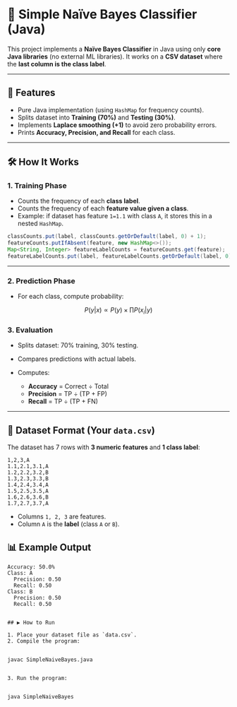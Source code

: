 

# 📌 Simple Naïve Bayes Classifier (Java)

This project implements a **Naïve Bayes Classifier** in Java using only **core Java libraries** (no external ML libraries).
It works on a **CSV dataset** where the **last column is the class label**.

---

## 🚀 Features

* Pure Java implementation (using `HashMap` for frequency counts).
* Splits dataset into **Training (70%)** and **Testing (30%)**.
* Implements **Laplace smoothing (+1)** to avoid zero probability errors.
* Prints **Accuracy, Precision, and Recall** for each class.

---

## 🛠️ How It Works

### 1. **Training Phase**

* Counts the frequency of each **class label**.
* Counts the frequency of each **feature value given a class**.
* Example: if dataset has feature `1=1.1` with class `A`, it stores this in a nested `HashMap`.

```java
classCounts.put(label, classCounts.getOrDefault(label, 0) + 1);
featureCounts.putIfAbsent(feature, new HashMap<>());
Map<String, Integer> featureLabelCounts = featureCounts.get(feature);
featureLabelCounts.put(label, featureLabelCounts.getOrDefault(label, 0) + 1);
```

---

### 2. **Prediction Phase**

* For each class, compute probability:

$$
P(y|x) \propto P(y) \times \prod P(x_i | y)
$$



### 3. **Evaluation**

* Splits dataset: 70% training, 30% testing.
* Compares predictions with actual labels.
* Computes:

  * **Accuracy** = Correct ÷ Total
  * **Precision** = TP ÷ (TP + FP)
  * **Recall** = TP ÷ (TP + FN)

---

## 📂 Dataset Format (Your `data.csv`)

The dataset has 7 rows with **3 numeric features** and **1 class label**:

```
1,2,3,A
1.1,2.1,3.1,A
1.2,2.2,3.2,B
1.3,2.3,3.3,B
1.4,2.4,3.4,A
1.5,2.5,3.5,A
1.6,2.6,3.6,B
1.7,2.7,3.7,A
```

* Columns `1, 2, 3` are features.
* Column `A` is the **label** (class `A` or `B`).



## 📊 Example Output

```
Accuracy: 50.0%
Class: A
  Precision: 0.50
  Recall: 0.50
Class: B
  Precision: 0.50
  Recall: 0.50


## ▶️ How to Run

1. Place your dataset file as `data.csv`.
2. Compile the program:


javac SimpleNaiveBayes.java


3. Run the program:


java SimpleNaiveBayes



